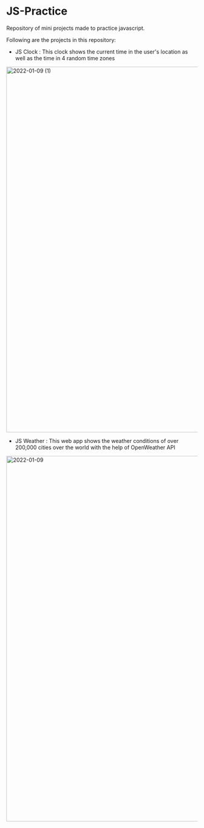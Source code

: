 # JS-Practice
Repository of mini projects made to practice javascript.  
  
Following are the projects in this repository:  
- JS Clock : This clock shows the current time in the user's location as well as the time in 4 random time zones
<img width="960" alt="2022-01-09 (1)" src="https://user-images.githubusercontent.com/83854085/148687352-1f059bcf-15b3-490f-a1c9-305b9dc85a94.png">

- JS Weather : This web app shows the weather conditions of over 200,000 cities over the world with the help of OpenWeather API  
<img width="960" alt="2022-01-09" src="https://user-images.githubusercontent.com/83854085/148687442-5a4a4e30-a053-4375-9ca7-039520650161.png">
